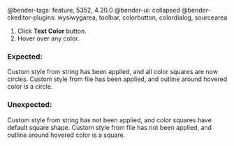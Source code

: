 @bender-tags: feature, 5352, 4.20.0
@bender-ui: collapsed
@bender-ckeditor-plugins: wysiwygarea, toolbar, colorbutton, colordialog, sourcearea

1. Click **Text Color** button.
2. Hover over any color.

### Expected:

Custom style from string has been applied, and all color squares are now circles.
Custom style from file has been applied, and outline around hovered color is a circle.


### Unexpected:

Custom style from string has not been applied, and color squares have default square shape.
Custom style from file has not been applied, and outline around hovered color is a square.
